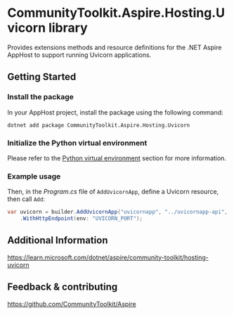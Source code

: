 # CommunityToolkit.Aspire.Hosting.Uvicorn library

Provides extensions methods and resource definitions for the .NET Aspire AppHost to support running Uvicorn applications.

## Getting Started

### Install the package

In your AppHost project, install the package using the following command:

```dotnetcli
dotnet add package CommunityToolkit.Aspire.Hosting.Uvicorn
```

### Initialize the Python virtual environment

Please refer to the [Python virtual environment](https://learn.microsoft.com/en-us/dotnet/aspire/get-started/build-aspire-apps-with-python?tabs=powershell#initialize-the-python-virtual-environment) section for more information.

### Example usage

Then, in the _Program.cs_ file of `AddUvicornApp`, define a Uvicorn resource, then call `Add`:

```csharp
var uvicorn = builder.AddUvicornApp("uvicornapp", "../uvicornapp-api", "main:app")
    .WithHttpEndpoint(env: "UVICORN_PORT");
```

## Additional Information

https://learn.microsoft.com/dotnet/aspire/community-toolkit/hosting-uvicorn

## Feedback & contributing

https://github.com/CommunityToolkit/Aspire

